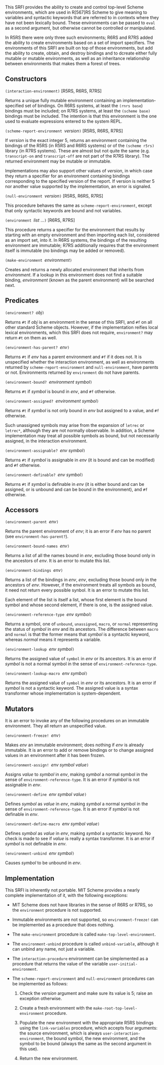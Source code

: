 This SRFI provides the ability to create and control top-level
Scheme environments, which are used in R[567]RS Scheme
to give meaning to variables and syntactic keywords
that are referred to in contexts where they have not been lexically bound.
These environments can be passed to `eval` as a second argument, but otherwise
cannot be controlled or manipulated.

In R5RS there were only three such environments; R6RS and R7RS added the ability
to create environments based on a set of import specifiers.  The environments
of this SRFI are built on top of those environments, but add the ability to
create, obtain, and destroy bindings and to dcreate either fully mutable
or mutable environments, as well as an inheritance relationship
between environments that makes them a forest of trees.

## Constructors

`(interaction-environment)`   [R5RS, R6RS, R7RS]

Returns a unique fully mutable environment containing an implementation-specified
set of bindings.  On R6RS systems, at least the `(rnrs base`) bindings must be
included; on R7RS systems, at least the `(scheme base)` bindings must be included.
The intention is that this environment is the one used to
evaluate expressions entered to the system REPL.

`(scheme-report-environment `*version*`)`  [R5RS, R6RS, R7RS]

If *version* is the exact integer 5, returns an environment containing the bindings
of the R5RS (in R5RS and R6RS systems) or of the `(scheme r5rs)` library (in R7RS
systems).  These are almost but not quite the same (e.g. `transcript-on` and
`transcript-off` are not part of the R7RS library).  The returned environment may
be mutable or immutable.

Implementations may also support other values of *version*,
in which case they return a specifier for an environment
containing bindings corresponding to the specified version
of the report. If version is neither 5 nor another value
supported by the implementation, an error is signaled.

`(null-environment `*version*`)`  [R5RS, R6RS, R7RS]

This procedure behaves the same as `scheme-report-environment`,
except that only syntactic keywords are bound and not variables.

`(environment `*list* ...`)`  [R6RS, R7RS]

This procedure returns a specifier for the environment that
results by starting with an empty environment and then
importing each list, considered as an import set, into it.
In R6RS systems, the 
bindings of the resulting environment
are immutable; R7RS additionally requires that the environment
itself is immutable (no bindings may be added or removed).

`(make-environment `*environment*`)`

Creates and returns a newly allocated environment that inherits
from *environment*.  If a lookup in this environment does not
find a suitable binding, *environment* (known as the parent
environment) will be searched next.

## Predicates

`(environment? `*obj*`)`

Returns `#t` if *obj* is an environment in the sense of this SRFI,
and `#f` on all other standard Scheme objects.  However, if the
implementation reifies local lexical environments, which this SRFI
does not require, `environment?` may return `#t` on them as well.

`(environment-has-parent? `*env*`)`

Returns `#t` if *env* has a parent environment and
`#f` if it does not.  It is unspecified whether the interaction
environment, as well as environments returned by
`scheme-report-environment` and `null-environment`, have parents or not.
Environments returned by `environment` do not have parents.

`(environment-bound? `*environment symbol*`)`

Returns `#t` if *symbol* is bound in *env*, and `#f` otherwise.

`(environment-assigned? `*environment symbol*`)`

Returns `#t` if *symbol* is not only bound in *env* but
assigned to a value, and `#f` otherwise.

Such unassigned symbols may arise from the
expansion of `letrec` or `letrec*`, although they are not normally
observable.  In addition, a Scheme implementation may treat all
possible symbols as bound, but not necessarily assigned, in the
interaction environment.

`(environment-assignable? `*env symbol*`)`

Returns `#t` if *symbol* is assignable in *env*
(it is bound and can be modified) and `#f` otherwise.

`(environment-definable? `*env symbol*`)`

Returns `#t` if *symbol* is definable in *env*
(it is either bound and can be assigned, or is unbound and
can be bound in the environment), and `#f` otherwise.

## Accessors

`(environment-parent `*env*`)`

Returns the parent environment of *env*; it is an error if
*env* has no parent (see `environment-has-parent?`).

`(environment-bound-names `*env*`)`

Returns a list of all the names bound in *env*, excluding those
bound only in the ancestors of *env*.  It is an error to mutate
this list.

`(environment-bindings `*env*`)`

Returns a list of the bindings in *env*, *env*, excluding those
bound only in the ancestors of *env*.  However, if the environment
treats all symbols as bound, it need not return every possible
synbol.  It is an error to mutate this list.

Each element of the list is itself a list, whose first element
is the bound symbol and whose second element, if there is one,
is the assigned value.

`(environment-reference-type `*env symbol*`)`

Returns a symbol, one of `unbound`, `unassigned`, `macro`, or `normal`
representing the status of *symbol* in *env* and its ancestors.
The difference between `macro` and `normal` is that the former means that
*symbol* is a syntactic keyword, whereas *normal* means it represents a variable.

`(environment-lookup `*env symbol*`)`

Returns the assigned value of `symbol` in *env* or its ancestors.  It is an
error if *symbol* is not a normal symbol in the sense of `environment-reference-type`.

`(environment-lookup-macro `*env symbol*`)`

Returns the assigned value of `symbol` in *env* or its ancestors.  It is an error
if *symbol* is not a syntactic keyword.  The assigned value is a syntax transformer
whose implementation is system-dependent.

## Mutators

It is an error to invoke any of the following procedures on an immutable environment.
They all return an unspecified value.

`(environment-freeze! `*env*`)`

Makes *env* an immutable environment; does nothing if *env* is already immutable.
It is an error to add or remove bindings or to change assigned values in an
environment after it has been frozen.

`(environment-assign! `*env symbol value*`)`

Assigns *value* to *symbol* in *env*, making *symbol* a normal symbol in the
sense of `environment-reference-type`.  It is an error if *symbol* is not
assignable in *env*.

`(environment-define `*env symbol value*`)`

Defines *symbol* as *value* in *env*, making *symbol* a normal symbol in the
sense of `environment-reference-type`.  It is an error if *symbol* is not
definable in *env*.

`(environment-define-macro `*env symbol value*`)`

Defines *symbol* as *value* in *env*, making *symbol* a syntactic keyword.
No check is made to see if *value* is really a syntax transformer.
It is an error if *symbol* is not definable in *env*.

`(environment-unbind `*env symbol*`)`

Causes *symbol* to be unbound in *env*.

## Implementation

This SRFI is inherently not portable.  MIT Scheme provides a nearly complete
implementation of it, with the following exceptions:

  *  MIT Scheme does not have libraries in the sense of R6RS or R7RS, so
     the `environment` procedure is not supported.
     
  *  Immutable environments are not supported, so `environment-freeze!` can be
     implemented as a procedure that does nothing.
     
  *  The `make-environment` procedure is called `make-top-level-environment`.
  
  *  The `environment-unbind` procedure is called `unbind-variable`, although it
     can unbind any name, not just a variable.
     
  *  The `interaction-procedure` environment can be simplemented as a procedure that
     returns the value of the variable `user-initial-environment`.
     
  *  The `scheme-report-environment` and `null-environment` procedures can be
     implemented as follows:
     
     1. Check the *version* argument and make sure its value is 5; raise an exception otherwise.
     
     2. Create a fresh environment with the `make-root-top-level-environment` procedure.
     
     3. Populate the new environment with the appropriate R5RS bindings
        using the `link-variables` procedure, which accepts four arguments:
        the source environment, which is always `user-interaction-environment`, the bound
        symbol, the new environment, and the symbol to be bound (always the same
        as the second argument in this use).
        
     4. Return the new environment.
	 